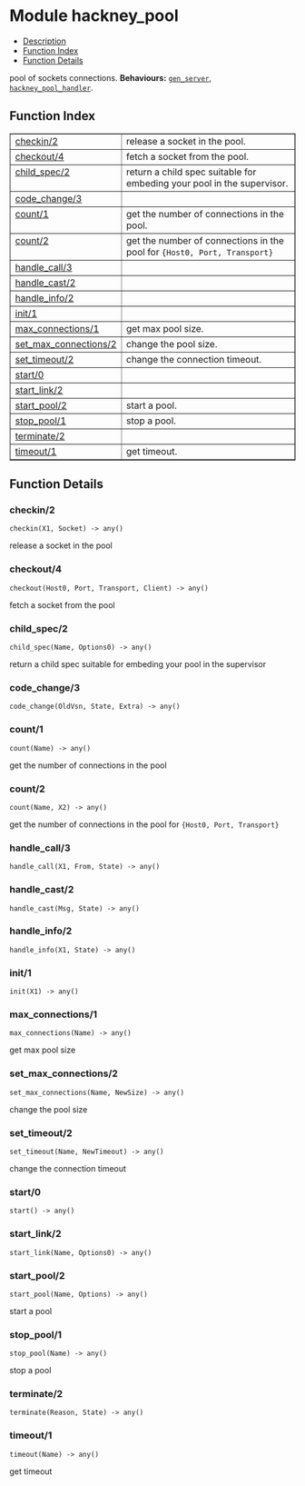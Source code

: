 

# Module hackney_pool #
* [Description](#description)
* [Function Index](#index)
* [Function Details](#functions)


pool of sockets connections.
__Behaviours:__ [`gen_server`](gen_server.md), [`hackney_pool_handler`](hackney_pool_handler.md).
<a name="index"></a>

## Function Index ##


<table width="100%" border="1" cellspacing="0" cellpadding="2" summary="function index"><tr><td valign="top"><a href="#checkin-2">checkin/2</a></td><td>release a socket in the pool.</td></tr><tr><td valign="top"><a href="#checkout-4">checkout/4</a></td><td>fetch a socket from the pool.</td></tr><tr><td valign="top"><a href="#child_spec-2">child_spec/2</a></td><td>return a child spec suitable for embeding your pool in the
supervisor.</td></tr><tr><td valign="top"><a href="#code_change-3">code_change/3</a></td><td></td></tr><tr><td valign="top"><a href="#count-1">count/1</a></td><td>get the number of connections in the pool.</td></tr><tr><td valign="top"><a href="#count-2">count/2</a></td><td>get the number of connections in the pool for <code>{Host0, Port, Transport}</code></td></tr><tr><td valign="top"><a href="#handle_call-3">handle_call/3</a></td><td></td></tr><tr><td valign="top"><a href="#handle_cast-2">handle_cast/2</a></td><td></td></tr><tr><td valign="top"><a href="#handle_info-2">handle_info/2</a></td><td></td></tr><tr><td valign="top"><a href="#init-1">init/1</a></td><td></td></tr><tr><td valign="top"><a href="#max_connections-1">max_connections/1</a></td><td>get max pool size.</td></tr><tr><td valign="top"><a href="#set_max_connections-2">set_max_connections/2</a></td><td>change the pool size.</td></tr><tr><td valign="top"><a href="#set_timeout-2">set_timeout/2</a></td><td>change the connection timeout.</td></tr><tr><td valign="top"><a href="#start-0">start/0</a></td><td></td></tr><tr><td valign="top"><a href="#start_link-2">start_link/2</a></td><td></td></tr><tr><td valign="top"><a href="#start_pool-2">start_pool/2</a></td><td>start a pool.</td></tr><tr><td valign="top"><a href="#stop_pool-1">stop_pool/1</a></td><td>stop a pool.</td></tr><tr><td valign="top"><a href="#terminate-2">terminate/2</a></td><td></td></tr><tr><td valign="top"><a href="#timeout-1">timeout/1</a></td><td>get timeout.</td></tr></table>


<a name="functions"></a>

## Function Details ##

<a name="checkin-2"></a>

### checkin/2 ###

`checkin(X1, Socket) -> any()`

release a socket in the pool
<a name="checkout-4"></a>

### checkout/4 ###

`checkout(Host0, Port, Transport, Client) -> any()`

fetch a socket from the pool
<a name="child_spec-2"></a>

### child_spec/2 ###

`child_spec(Name, Options0) -> any()`

return a child spec suitable for embeding your pool in the
supervisor
<a name="code_change-3"></a>

### code_change/3 ###

`code_change(OldVsn, State, Extra) -> any()`


<a name="count-1"></a>

### count/1 ###

`count(Name) -> any()`

get the number of connections in the pool
<a name="count-2"></a>

### count/2 ###

`count(Name, X2) -> any()`

get the number of connections in the pool for `{Host0, Port, Transport}`
<a name="handle_call-3"></a>

### handle_call/3 ###

`handle_call(X1, From, State) -> any()`


<a name="handle_cast-2"></a>

### handle_cast/2 ###

`handle_cast(Msg, State) -> any()`


<a name="handle_info-2"></a>

### handle_info/2 ###

`handle_info(X1, State) -> any()`


<a name="init-1"></a>

### init/1 ###

`init(X1) -> any()`


<a name="max_connections-1"></a>

### max_connections/1 ###

`max_connections(Name) -> any()`

get max pool size
<a name="set_max_connections-2"></a>

### set_max_connections/2 ###

`set_max_connections(Name, NewSize) -> any()`

change the pool size
<a name="set_timeout-2"></a>

### set_timeout/2 ###

`set_timeout(Name, NewTimeout) -> any()`

change the connection timeout

<a name="start-0"></a>

### start/0 ###

`start() -> any()`


<a name="start_link-2"></a>

### start_link/2 ###

`start_link(Name, Options0) -> any()`


<a name="start_pool-2"></a>

### start_pool/2 ###

`start_pool(Name, Options) -> any()`

start a pool
<a name="stop_pool-1"></a>

### stop_pool/1 ###

`stop_pool(Name) -> any()`

stop a pool
<a name="terminate-2"></a>

### terminate/2 ###

`terminate(Reason, State) -> any()`


<a name="timeout-1"></a>

### timeout/1 ###

`timeout(Name) -> any()`

get timeout
